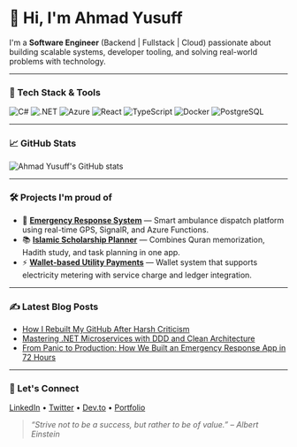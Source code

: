 # 👋 Hi, I'm Ahmad Yusuff

I'm a **Software Engineer** (Backend | Fullstack | Cloud) passionate about building scalable systems, developer tooling, and solving real-world problems with technology.

---

### 🚀 Tech Stack & Tools
![C#](https://img.shields.io/badge/C%23-239120?style=for-the-badge&logo=c-sharp&logoColor=white)
![.NET](https://img.shields.io/badge/.NET-512BD4?style=for-the-badge&logo=dotnet&logoColor=white)
![Azure](https://img.shields.io/badge/Azure-0078D4?style=for-the-badge&logo=microsoftazure&logoColor=white)
![React](https://img.shields.io/badge/React-20232a?style=for-the-badge&logo=react&logoColor=61DAFB)
![TypeScript](https://img.shields.io/badge/TypeScript-007ACC?style=for-the-badge&logo=typescript&logoColor=white)
![Docker](https://img.shields.io/badge/Docker-2496ED?style=for-the-badge&logo=docker&logoColor=white)
![PostgreSQL](https://img.shields.io/badge/PostgreSQL-336791?style=for-the-badge&logo=postgresql&logoColor=white)

---

### 📈 GitHub Stats
![Ahmad Yusuff's GitHub stats](https://github-readme-stats.vercel.app/api?username=YusuffAhmad&show_icons=true&theme=radical)

---

### 🛠️ Projects I'm proud of
- 🔗 **[Emergency Response System](#)** — Smart ambulance dispatch platform using real-time GPS, SignalR, and Azure Functions.
- 📚 **[Islamic Scholarship Planner](#)** — Combines Quran memorization, Hadith study, and task planning in one app.
- ⚡ **[Wallet-based Utility Payments](#)** — Wallet system that supports electricity metering with service charge and ledger integration.

---

### ✍️ Latest Blog Posts
<!-- BLOG-POST-LIST:START -->
- [How I Rebuilt My GitHub After Harsh Criticism](#)
- [Mastering .NET Microservices with DDD and Clean Architecture](#)
- [From Panic to Production: How We Built an Emergency Response App in 72 Hours](#)
<!-- BLOG-POST-LIST:END -->

---

### 🔗 Let's Connect
[LinkedIn](https://www.linkedin.com/in/yusuff-ahmad/) • [Twitter](https://x.com/YusuffAhmadO) • [Dev.to](https://dev.to/yusuffahmad) • [Portfolio](#)

> *“Strive not to be a success, but rather to be of value.” – Albert Einstein*
